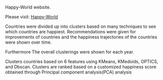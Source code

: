 Happy-World website.

Please visit: [Happy-World](https://happy-world.streamlit.app/)

Countries were divided up into clusters based on many techniques to see which countries are happiest.
Recommendations were given for improvements of countries and the happiness trajectories of the countries were shown over time.

Furthermore The overall clusterings were shown for each year.

Clusters countries based on 6 features using KMeans, KMedoids, OPTICS, and Dbscan. 
Clusters are ranked based on a customized happiness score obtained through Principal component analysis(PCA) analysis

